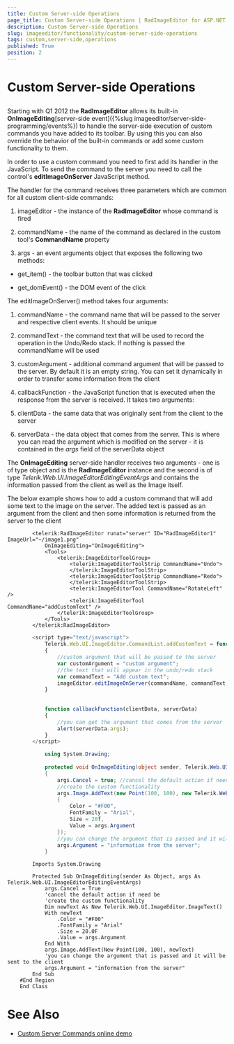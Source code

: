 ```yaml
---
title: Custom Server-side Operations
page_title: Custom Server-side Operations | RadImageEditor for ASP.NET AJAX Documentation
description: Custom Server-side Operations
slug: imageeditor/functionality/custom-server-side-operations
tags: custom,server-side,operations
published: True
position: 2
---
```


# Custom Server-side Operations



## 

Starting with Q1 2012 the **RadImageEditor** allows its built-in **OnImageEditing**[server-side event]({%slug imageeditor/server-side-programming/events%}) to handle the server-side execution of custom commands you have added to its toolbar. By using this you can also override the behavior of the built-in commands or add some custom functionality to them.

In order to use a custom command you need to first add its handler in the JavaScript. To send the command to the server you need to call the control's **editImageOnServer** JavaScript method.

The handler for the command receives three parameters which are common for all custom client-side commands:

1. imageEditor - the instance of the **RadImageEditor** whose command is fired

1. commandName - the name of the command as declared in the custom tool's **CommandName** property

1. args - an event arguments object that exposes the following two methods:

* get_item() - the toolbar button that was clicked

* get_domEvent() - the DOM event of the click

The editImageOnServer() method takes four arguments:

1. commandName - the command name that will be passed to the server and respective client events. It should be unique

1. commandText - the command text that will be used to record the operation in the Undo/Redo stack. If nothing is passed the commandName will be used

1. customArgument - additional command argument that will be passed to the server. By default it is an empty string. You can set it dynamically in order to transfer some information from the client

1. callbackFunction - the JavaScript function that is executed when the response from the server is received. It takes two arguments:

1. clientData - the same data that was originally sent from the client to the server

1. serverData - the data object that comes from the server. This is where you can read the argument which is modified on the server - it is contained in the *args* field of the serverData object

The **OnImageEditing** server-side handler receives two arguments - one is of type object and is the **RadImageEditor** instance and the second is of type *Telerik.Web.UI.ImageEditorEditingEventArgs* and contains the information passed from the client as well as the Image itself.

The below example shows how to add a custom command that will add some text to the image on the server. The added text is passed as an argument from the client and then some information is returned from the server to the client

````ASPNET
	    <telerik:RadImageEditor runat="server" ID="RadImageEditor1" ImageUrl="~/image1.png"
	        OnImageEditing="OnImageEditing">
	        <Tools>
	            <telerik:ImageEditorToolGroup>
	                <telerik:ImageEditorToolStrip CommandName="Undo">
	                </telerik:ImageEditorToolStrip>
	                <telerik:ImageEditorToolStrip CommandName="Redo">
	                </telerik:ImageEditorToolStrip>
	                <telerik:ImageEditorTool CommandName="RotateLeft" />
	                <telerik:ImageEditorTool CommandName="addCustomText" />
	            </telerik:ImageEditorToolGroup>
	        </Tools>
	    </telerik:RadImageEditor>
````



````JavaScript
	    <script type="text/javascript">
	        Telerik.Web.UI.ImageEditor.CommandList.addCustomText = function (imageEditor, commandName, args)
	        {
	            //custom argument that will be passed to the server
	            var customArgument = "custom argument";
	            //the text that will appear in the undo/redo stack
	            var commandText = "Add custom text";
	            imageEditor.editImageOnServer(commandName, commandText, customArgument, callbackFunction);
	        }
	
	
	        function callbackFunction(clientData, serverData)
	        {
	            //you can get the argument that comes from the server
	            alert(serverData.args);
	        }
	    </script>
````





````C#
	        using System.Drawing;
	
	        protected void OnImageEditing(object sender, Telerik.Web.UI.ImageEditorEditingEventArgs args)
	        {
	            args.Cancel = true; //cancel the default action if need be
	            //create the custom functionality
	            args.Image.AddText(new Point(100, 100), new Telerik.Web.UI.ImageEditor.ImageText()
	            {
	                Color = "#F00",
	                FontFamily = "Arial",
	                Size = 20f,
	                Value = args.Argument
	            });
	            //you can change the argument that is passed and it will be sent to the client
	            args.Argument = "information from the server";
	        }
````
````VB.NET
	    Imports System.Drawing
	
	    Protected Sub OnImageEditing(sender As Object, args As Telerik.Web.UI.ImageEditorEditingEventArgs)
	        args.Cancel = True
	        'cancel the default action if need be
	        'create the custom functionality
	        Dim newText As New Telerik.Web.UI.ImageEditor.ImageText()
	        With newText
	            .Color = "#F00"
	            .FontFamily = "Arial"
	            .Size = 20.0F
	            .Value = args.Argument
	        End With
	        args.Image.AddText(New Point(100, 100), newText)
	        'you can change the argument that is passed and it will be sent to the client
	        args.Argument = "information from the server"
	    End Sub
	#End Region
	End Class
````



# See Also

 * [Custom Server Commands online demo](http://demos.telerik.com/aspnet-ajax/imageeditor/examples/customservercommands/defaultcs.aspx)
